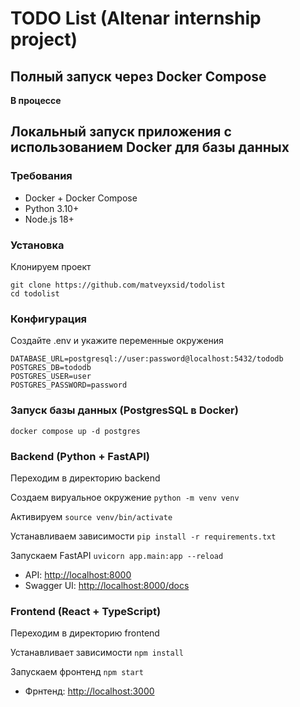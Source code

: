 # TODO List (Altenar internship project)

## Полный запуск через Docker Compose

**В процессе**


## Локальный запуск приложения с использованием Docker для базы данных

### Требования
- Docker + Docker Compose
- Python 3.10+
- Node.js 18+

### Установка 

Клонируем проект
```
git clone https://github.com/matveyxsid/todolist
cd todolist
```


### Конфигурация
Создайте .env и укажите переменные окружения

```
DATABASE_URL=postgresql://user:password@localhost:5432/tododb
POSTGRES_DB=tododb
POSTGRES_USER=user
POSTGRES_PASSWORD=password
```


### Запуск базы данных (PostgresSQL в Docker)
```
docker compose up -d postgres
```


### Backend (Python + FastAPI)

Переходим в директорию backend 

Создаем вируальное окружение
```python -m venv venv```

Активируем
```source venv/bin/activate```

Устанавливаем зависимости
```pip install -r requirements.txt```

Запускаем FastAPI
```uvicorn app.main:app --reload```

- API: [http://localhost:8000](http://localhost:8000)  
- Swagger UI: [http://localhost:8000/docs](http://localhost:8000/docs)


### Frontend (React + TypeScript)
Переходим в директорию frontend

Устанавливает зависимости
```npm install```

Запускаем фронтенд
```npm start```

- Фрнтенд: [http://localhost:3000](http://localhost:3000)